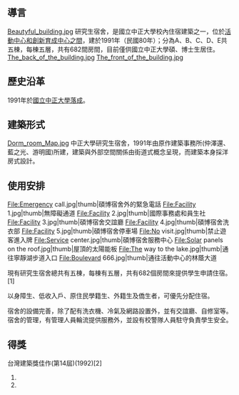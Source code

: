 ## 導言

[Beautyful_building.jpg](https://zh.wikipedia.org/wiki/File:Beautyful_building.jpg "fig:Beautyful_building.jpg")
研究生宿舍，是國立中正大學校內住宿建築之一，位於[活動中心和](https://zh.wikipedia.org/wiki/活動中心 "wikilink")[創新育成中心之間](https://zh.wikipedia.org/wiki/創新育成中心 "wikilink")，建於1991年（民國80年）；分為A、B、C、D、E共五棟，每棟五層，共有682間房間，目前僅供國立中正大學碩、博士生居住。
[The_back_of_the_building.jpg](https://zh.wikipedia.org/wiki/File:The_back_of_the_building.jpg "fig:The_back_of_the_building.jpg")
[The_front_of_the_building.jpg](https://zh.wikipedia.org/wiki/File:The_front_of_the_building.jpg "fig:The_front_of_the_building.jpg")

## 歷史沿革

1991年於[國立中正大學落成](../Page/國立中正大學.md "wikilink")。

## 建築形式

[Dorm_room_Map.jpg](https://zh.wikipedia.org/wiki/File:Dorm_room_Map.jpg "fig:Dorm_room_Map.jpg")
中正大學研究生宿舍，1991年由原作建築事務所(仲澤還、藍之光、游明國)所建，建築與外部空間關係由街道式概念呈現，而建築本身採洋房式設計。

## 使用安排

<File:Emergency> call.jpg|thumb|碩博宿舍外的緊急電話 <File:Facility>
1.jpg|thumb|無障礙通道 <File:Facility> 2.jpg|thumb|國際事務處和員生社
<File:Facility> 3.jpg|thumb|碩博宿舍交誼廳 <File:Facility> 4.jpg|thumb|碩博宿舍洗衣部
<File:Facility> 5.jpg|thumb|碩博宿舍停車場 <File:No> visit.jpg|thumb|禁止遊客進入牌
<File:Service> center.jpg|thumb|碩博宿舍服務中心 <File:Solar> panels on the
roof.jpg|thumb|屋頂的太陽能板 <File:The> way to the lake.jpg|thumb|通往寧靜湖步道入口
<File:Boulevard> 666.jpg|thumb|通往活動中心的林蔭大道

現有研究生宿舍總共有五棟，每棟有五層，共有682個房間來提供學生申請住宿。\[1\]

以身障生、低收入戶、原住民學籍生、外籍生及僑生者，可優先分配住宿。

宿舍的設備完善，除了配有洗衣機、冷氣及網路設置外，並有交誼廳、自修室等。宿舍的管理，有管理人員輪流提供服務外，並設有校警隊人員駐守負責學生安全。

## 得獎

台灣建築獎佳作(第14屆)(1992)\[2\]

1.
2.